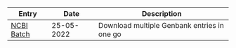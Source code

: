 | Entry | Date | Description
|---|---|---|
[NCBI Batch](https://github.com/GuilleGorines/BioTips/blob/master/Tips/NCBI.md) | 25-05-2022 | Download multiple Genbank entries in one go |